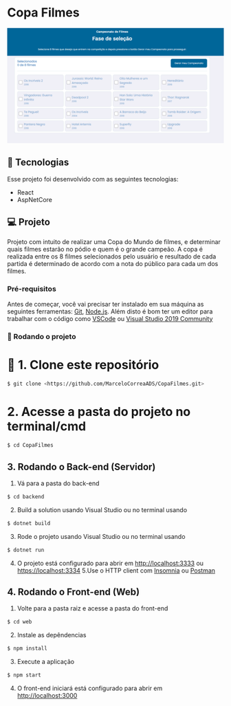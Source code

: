 # Copa Filmes
![Copa Filmes](images/CopaFilmes.PNG)

## 🚀 Tecnologias
Esse projeto foi desenvolvido com as seguintes tecnologias:
- React
- AspNetCore

## 💻 Projeto
Projeto com intuito de realizar uma Copa do Mundo de filmes, e determinar quais filmes estarão no pódio e quem é o grande campeão. A copa é realizada entre os 8 filmes selecionados pelo usuário e resultado de cada partida é determinado de acordo com a nota do público para cada um dos filmes.

### Pré-requisitos
Antes de começar, você vai precisar ter instalado em sua máquina as seguintes ferramentas:
[Git](https://git-scm.com), [Node.js](https://nodejs.org/en/). 
Além disto é bom ter um editor para trabalhar com o código como [VSCode](https://code.visualstudio.com/) ou [Visual Studio 2019 Community](https://visualstudio.microsoft.com/pt-br/vs/community/)

### 🎲 Rodando o projeto

# 👯 1. Clone este repositório
```bash
$ git clone <https://github.com/MarceloCorreaADS/CopaFilmes.git>
```
# 2. Acesse a pasta do projeto no terminal/cmd
```bash
$ cd CopaFilmes
```

## 3. Rodando o Back-end (Servidor)
1. Vá para a pasta do back-end
```bash
$ cd backend
```
2. Build a solution usando Visual Studio ou no terminal usando
```bash
$ dotnet build
```
3. Rode o projeto usando Visual Studio ou no terminal usando 
```bash
$ dotnet run
```
4. O projeto está configurado para abrir em [http://localhost:3333](http://localhost:3333) ou [https://localhost:3334](https://localhost:3334)
5.Use o HTTP client com [Insomnia](https://insomnia.rest/download/) ou [Postman](https://www.postman.com/)

## 4. Rodando o Front-end (Web)
1. Volte para a pasta raiz e acesse a pasta do front-end
```bash
$ cd web
```
2. Instale as depêndencias
```bash
$ npm install
```
3. Execute a aplicação
```bash
$ npm start
```
4. O front-end iniciará está configurado para abrir em [http://localhost:3000](http://localhost:3000)